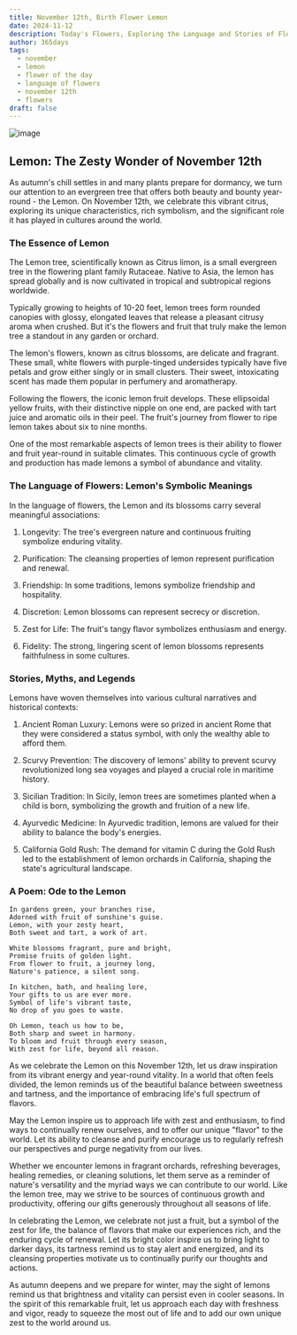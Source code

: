```yaml
---
title: November 12th, Birth Flower Lemon
date: 2024-11-12
description: Today's Flowers, Exploring the Language and Stories of Flowers Lemon
author: 365days
tags:
  - november
  - lemon
  - flower of the day
  - language of flowers
  - november 12th
  - flowers
draft: false
---
```



![image](https://cdn.pixabay.com/photo/2016/04/17/14/28/lemon-blossom-1334788_1280.jpg#center)

## Lemon: The Zesty Wonder of November 12th

As autumn's chill settles in and many plants prepare for dormancy, we turn our attention to an evergreen tree that offers both beauty and bounty year-round - the Lemon. On November 12th, we celebrate this vibrant citrus, exploring its unique characteristics, rich symbolism, and the significant role it has played in cultures around the world.

### The Essence of Lemon

The Lemon tree, scientifically known as Citrus limon, is a small evergreen tree in the flowering plant family Rutaceae. Native to Asia, the lemon has spread globally and is now cultivated in tropical and subtropical regions worldwide.

Typically growing to heights of 10-20 feet, lemon trees form rounded canopies with glossy, elongated leaves that release a pleasant citrusy aroma when crushed. But it's the flowers and fruit that truly make the lemon tree a standout in any garden or orchard.

The lemon's flowers, known as citrus blossoms, are delicate and fragrant. These small, white flowers with purple-tinged undersides typically have five petals and grow either singly or in small clusters. Their sweet, intoxicating scent has made them popular in perfumery and aromatherapy.

Following the flowers, the iconic lemon fruit develops. These ellipsoidal yellow fruits, with their distinctive nipple on one end, are packed with tart juice and aromatic oils in their peel. The fruit's journey from flower to ripe lemon takes about six to nine months.

One of the most remarkable aspects of lemon trees is their ability to flower and fruit year-round in suitable climates. This continuous cycle of growth and production has made lemons a symbol of abundance and vitality.

### The Language of Flowers: Lemon's Symbolic Meanings

In the language of flowers, the Lemon and its blossoms carry several meaningful associations:

1. Longevity: The tree's evergreen nature and continuous fruiting symbolize enduring vitality.

2. Purification: The cleansing properties of lemon represent purification and renewal.

3. Friendship: In some traditions, lemons symbolize friendship and hospitality.

4. Discretion: Lemon blossoms can represent secrecy or discretion.

5. Zest for Life: The fruit's tangy flavor symbolizes enthusiasm and energy.

6. Fidelity: The strong, lingering scent of lemon blossoms represents faithfulness in some cultures.

### Stories, Myths, and Legends

Lemons have woven themselves into various cultural narratives and historical contexts:

1. Ancient Roman Luxury: Lemons were so prized in ancient Rome that they were considered a status symbol, with only the wealthy able to afford them.

2. Scurvy Prevention: The discovery of lemons' ability to prevent scurvy revolutionized long sea voyages and played a crucial role in maritime history.

3. Sicilian Tradition: In Sicily, lemon trees are sometimes planted when a child is born, symbolizing the growth and fruition of a new life.

4. Ayurvedic Medicine: In Ayurvedic tradition, lemons are valued for their ability to balance the body's energies.

5. California Gold Rush: The demand for vitamin C during the Gold Rush led to the establishment of lemon orchards in California, shaping the state's agricultural landscape.

### A Poem: Ode to the Lemon

	In gardens green, your branches rise,
	Adorned with fruit of sunshine's guise.
	Lemon, with your zesty heart,
	Both sweet and tart, a work of art.
	
	White blossoms fragrant, pure and bright,
	Promise fruits of golden light.
	From flower to fruit, a journey long,
	Nature's patience, a silent song.
	
	In kitchen, bath, and healing lore,
	Your gifts to us are ever more.
	Symbol of life's vibrant taste,
	No drop of you goes to waste.
	
	Oh Lemon, teach us how to be,
	Both sharp and sweet in harmony.
	To bloom and fruit through every season,
	With zest for life, beyond all reason.

As we celebrate the Lemon on this November 12th, let us draw inspiration from its vibrant energy and year-round vitality. In a world that often feels divided, the lemon reminds us of the beautiful balance between sweetness and tartness, and the importance of embracing life's full spectrum of flavors.

May the Lemon inspire us to approach life with zest and enthusiasm, to find ways to continually renew ourselves, and to offer our unique "flavor" to the world. Let its ability to cleanse and purify encourage us to regularly refresh our perspectives and purge negativity from our lives.

Whether we encounter lemons in fragrant orchards, refreshing beverages, healing remedies, or cleaning solutions, let them serve as a reminder of nature's versatility and the myriad ways we can contribute to our world. Like the lemon tree, may we strive to be sources of continuous growth and productivity, offering our gifts generously throughout all seasons of life.

In celebrating the Lemon, we celebrate not just a fruit, but a symbol of the zest for life, the balance of flavors that make our experiences rich, and the enduring cycle of renewal. Let its bright color inspire us to bring light to darker days, its tartness remind us to stay alert and energized, and its cleansing properties motivate us to continually purify our thoughts and actions.

As autumn deepens and we prepare for winter, may the sight of lemons remind us that brightness and vitality can persist even in cooler seasons. In the spirit of this remarkable fruit, let us approach each day with freshness and vigor, ready to squeeze the most out of life and to add our own unique zest to the world around us.